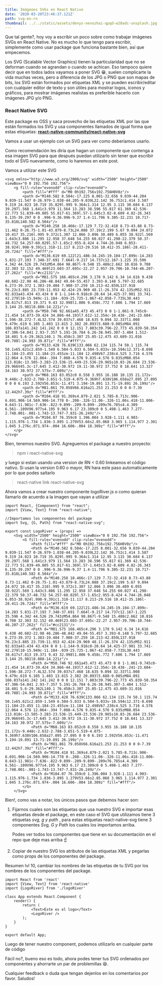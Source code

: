 ```yaml
---
title: Imágenes SVGs en React Native
date: '2020-03-20T23:46:37.121Z'
path: svg-en-rn
thumbnail: ../../static/assets/denys-nevozhai-qpqd-w28adc-unsplash.jpg
---
```

Que tal gente?, hoy voy a escribir un poco sobre como trabajar imágenes SVGs en React Native. No es mucho lo que tengo para escribir, simplemente como usar package que funciona bastante bien, así que empecemos.

Los SVG (Scalable Vector Graphics) tienen la particularidad que no se deforman cuando se agrandan o cuando se achican. Eso tampoco quiere decir que en todos lados vayamos a poner SVG 😁, suelen complicarte la vida muchas veces, pero a diferencia de los JPG o PNG que son mapas de bits, los SVG están formados por etiquetas XML y se pueden escribir/editar con cualquier editor de texto y son útiles para mostrar logos, iconos y gráficos, para mostrar imágenes realistas es preferible hacerlo con imágenes JPG y/o PNG.

### **React Native SVG**

Este package es OSS y saca provecho de las etiquetas XML por las que están formados los SVG y usa componentes llamados de igual forma que estas etiquetas: **[react-native-community/react-native-svg](https://github.com/react-native-community/react-native-svg)**

Vamos a usar un ejemplo con un SVG para ver como deberíamos usarlo.

Como recomendación les diría que hagan un componente que contenga a esa imagen SVG para que después puedan utilizarlo sin tener que escribir todo el SVG nuevamente, como lo haremos en este post.

Vamos a utilizar este SVG

```
<svg xmlns="http://www.w3.org/2000/svg" width="2500" height="2500" viewBox="0 0 192.756 192.756">
    <g fill-rule="evenodd" clip-rule="evenodd">
        <path fill="#fff" d="M0 0h192.756v192.756H0V0z"/>
        <path d="M140.582 8.504c-17.225 8.001-32.656 9.039-44.204 9.039-11.547 0-26.979-1.038-44.205-9.039L22.142 36.752c1.414 3.587 9.319 24.023 10.719 35.829l.995 9.364c1.314 12.95 3.115 30.684 6.137 39.297l.568 1.641c3.979 11.564 13.283 38.596 55.817 61.369 42.536-22.773 51.839-49.805 55.817-61.369l.57-1.645c3.02-8.609 4.82-26.343 6.135-39.297 0 0 .996-9.36.996-9.37 1.4-11.796 9.305-32.231 10.717-35.818L140.582 8.504z"/>
        <path d="M140.258 10.466c-17.129 7.72-32.418 8.73-43.88 8.73-11.462 0-26.75-1.01-43.879-8.73L24.088 37.19c2.199 5.67 9.094 24.072 10.417 35.216l.995 9.372c1.307 12.866 3.096 30.489 6.055 38.922l.569 1.643c3.886 11.295 12.958 37.648 54.255 60.027 41.298-22.379 50.37-48.732 54.257-60.029l.57-1.65c2.955-8.424 4.744-26.048 6.053-38.924l.998-9.391c1.318-11.117 8.213-29.516 10.412-35.186l-28.411-26.724z" fill="#fff"/>
        <path d="M136.619 69.122l21.486-34.245-19.104-17.899c-14.283 5.831-27.193 7.348-37.691 7.664l-9.217 14.737c12.167-1.225 35.596 4.342 44.526 29.743zM54.864 98.867l-9.548 15.488c2.662 10.816 9.708 32.303 32.152 49.469l23.603-37.695c-22.27 2.957-39.706-10.744-46.207-27.262z" fill="#cc2131"/>
        <path d="M81.575 166.465c4.296 3.178 9.142 6.34 14.616 9.438 40.602-22.98 46.286-48.842 49.04-55.457 3.393-8.148 5.797-32.685 6.273-39.372 1.383-19.404 7.908-37.259 10.213-42.859L137.918 76.23c3.885 23.739-11.953 42.424-29.969 48.1l-26.374 42.135zM52.911 92.833a43.434 43.434 0 0 1-1.144-9.916c0-20.64 14.425-37.901 33.741-42.279l10-15.949c-11.184-.039-25.725-1.067-42.058-7.735L30.443 38.617s7.813 19.371 9.43 32.998l1.006 9.458c.772 7.606 1.794 17.669 3.144 25.981l8.888-14.221z"/>
        <path d="M50.746 92.661a45.473 45.473 0 0 1-1.061-9.745c0-21.454 14.873-39.424 34.866-44.193l7.612-12.354c-10.438-.241-23.604-1.596-38.272-7.4L32.574 39.037s7.468 18.635 9.094 32.337l1.008 9.479c.619 6.105 1.403 13.815 2.382 20.893l5.688-9.085zM84.091 166.037a141.242 141.242 0 0 0 12.151 7.803c39.796-22.773 45.839-50.354 47.306-54.041 2.93-7.357 5.191-26.784 6.26-38.945.307-3.484 1.512-18.401 5.6-29.362L140.1 76.458c3.307 25.05-12.475 43.689-31.016 49.708l-24.993 39.871z" fill="#fff"/>
        <path d="M133.428 76.639C133.066 62.134 115.74 50.1 115.74 50.1v65.621c2.859-1.549 6.504-5.033 6.504-5.033v-10.594c12.371-8.698 11.184-23.455 11.184-23.455zm-11.184 12.498V67.238c4.525 3.716 4.576 12.064 4.576 12.064-.394 7.008-4.576 9.835-4.576 9.835zM88.054 113.018c-13.505-3.283-23.536-15.449-23.536-29.965s10.03-26.684 23.536-29.966V45.3c-17.645 3.412-30.972 19.11-30.972 37.752 0 18.641 13.327 34.163 30.972 37.575v-7.609z"/>
        <path d="M68.163 83.052c0 8.558 3.955 16.188 10.135 21.172v-9.448c-2.632-2.788-3.651-5.519-4.075-9.369h7.638V106.658a27.095 27.095 0 0 0 6.193 2.592V56.853c-11.471 3.194-19.891 13.71-19.891 26.199z"/>
        <path d="M81.861 79.058V66.616a21.253 21.253 0 0 0-7.39 12.442h7.39z" fill="#fff"/>
        <path d="M104.418 91.369s4.879-2.021 5.785-8.713c.906-6.691.906-14.569.906-14.778 0-.208-.326-11.06-.326-11.06s.418-11.006-8.643-11.981c-7.636-.822-9.899-.209-9.899-.209v76.785s4.4.309 6.561-.109V96.977s4.195 9.963 6.17 23.389c0 0 5.498-1.463 7.277-2.748.001-.001-1.743-13.747-7.831-26.249z"/>
        <path d="M104.07 76.359c0 1.396.004 3.928-1.111 4.903-1.115.976-1.734 1.836-3.895 1.279V53.66s2.85.068 3.965 1.114.977 2.301 1.045 3.276c.071.974-.004 16.606-.004 18.309z" fill="#fff"/>
    </g>
</svg>
```



Bien, tenemos nuestro SVG. Agreguemos el package a nuestro proyecto:

> npm i react-native-svg

y luego si estan usando una version de RN < 0.60 linkeamos el código nativo. Si usan la version 0.60 o mayor, RN hara este paso automaticamente por lo que podes saltarlo

> react-native link react-native-svg

Ahora vamos a crear nuestro componente logoRiver.js o como quieran llamarlo de acuerdo a la imagen que vayan a utilizar

```
import React, {Component} from "react";
import {View, Text} from "react-native";

//Importamos los componentes del package
import Svg, {G, Path} from "react-native-svg";

export const LogoRiver = (props) =>
    <Svg width="2500" height="2500" viewBox="0 0 192.756 192.756">
        <G fill-rule="evenodd" clip-rule="evenodd">
            <Path fill="#fff" d="M0 0h192.756v192.756H0V0z"/>
            <Path d="M140.582 8.504c-17.225 8.001-32.656 9.039-44.204 9.039-11.547 0-26.979-1.038-44.205-9.039L22.142 36.752c1.414 3.587 9.319 24.023 10.719 35.829l.995 9.364c1.314 12.95 3.115 30.684 6.137 39.297l.568 1.641c3.979 11.564 13.283 38.596 55.817 61.369 42.536-22.773 51.839-49.805 55.817-61.369l.57-1.645c3.02-8.609 4.82-26.343 6.135-39.297 0 0 .996-9.36.996-9.37 1.4-11.796 9.305-32.231 10.717-35.818L140.582 8.504z"/>
            <Path d="M140.258 10.466c-17.129 7.72-32.418 8.73-43.88 8.73-11.462 0-26.75-1.01-43.879-8.73L24.088 37.19c2.199 5.67 9.094 24.072 10.417 35.216l.995 9.372c1.307 12.866 3.096 30.489 6.055 38.922l.569 1.643c3.886 11.295 12.958 37.648 54.255 60.027 41.298-22.379 50.37-48.732 54.257-60.029l.57-1.65c2.955-8.424 4.744-26.048 6.053-38.924l.998-9.391c1.318-11.117 8.213-29.516 10.412-35.186l-28.411-26.724z" fill="#fff"/>
            <Path d="M136.619 69.122l21.486-34.245-19.104-17.899c-14.283 5.831-27.193 7.348-37.691 7.664l-9.217 14.737c12.167-1.225 35.596 4.342 44.526 29.743zM54.864 98.867l-9.548 15.488c2.662 10.816 9.708 32.303 32.152 49.469l23.603-37.695c-22.27 2.957-39.706-10.744-46.207-27.262z" fill="#cc2131"/>
            <Path d="M81.575 166.465c4.296 3.178 9.142 6.34 14.616 9.438 40.602-22.98 46.286-48.842 49.04-55.457 3.393-8.148 5.797-32.685 6.273-39.372 1.383-19.404 7.908-37.259 10.213-42.859L137.918 76.23c3.885 23.739-11.953 42.424-29.969 48.1l-26.374 42.135zM52.911 92.833a43.434 43.434 0 0 1-1.144-9.916c0-20.64 14.425-37.901 33.741-42.279l10-15.949c-11.184-.039-25.725-1.067-42.058-7.735L30.443 38.617s7.813 19.371 9.43 32.998l1.006 9.458c.772 7.606 1.794 17.669 3.144 25.981l8.888-14.221z"/>
            <Path d="M50.746 92.661a45.473 45.473 0 0 1-1.061-9.745c0-21.454 14.873-39.424 34.866-44.193l7.612-12.354c-10.438-.241-23.604-1.596-38.272-7.4L32.574 39.037s7.468 18.635 9.094 32.337l1.008 9.479c.619 6.105 1.403 13.815 2.382 20.893l5.688-9.085zM84.091 166.037a141.242 141.242 0 0 0 12.151 7.803c39.796-22.773 45.839-50.354 47.306-54.041 2.93-7.357 5.191-26.784 6.26-38.945.307-3.484 1.512-18.401 5.6-29.362L140.1 76.458c3.307 25.05-12.475 43.689-31.016 49.708l-24.993 39.871z" fill="#fff"/>
            <Path d="M133.428 76.639C133.066 62.134 115.74 50.1 115.74 50.1v65.621c2.859-1.549 6.504-5.033 6.504-5.033v-10.594c12.371-8.698 11.184-23.455 11.184-23.455zm-11.184 12.498V67.238c4.525 3.716 4.576 12.064 4.576 12.064-.394 7.008-4.576 9.835-4.576 9.835zM88.054 113.018c-13.505-3.283-23.536-15.449-23.536-29.965s10.03-26.684 23.536-29.966V45.3c-17.645 3.412-30.972 19.11-30.972 37.752 0 18.641 13.327 34.163 30.972 37.575v-7.609z"/>
            <Path d="M68.163 83.052c0 8.558 3.955 16.188 10.135 21.172v-9.448c-2.632-2.788-3.651-5.519-4.075-9.369h7.638V106.658a27.095 27.095 0 0 0 6.193 2.592V56.853c-11.471 3.194-19.891 13.71-19.891 26.199z"/>
            <Path d="M81.861 79.058V66.616a21.253 21.253 0 0 0-7.39 12.442h7.39z" fill="#fff"/>
            <Path d="M104.418 91.369s4.879-2.021 5.785-8.713c.906-6.691.906-14.569.906-14.778 0-.208-.326-11.06-.326-11.06s.418-11.006-8.643-11.981c-7.636-.822-9.899-.209-9.899-.209v76.785s4.4.309 6.561-.109V96.977s4.195 9.963 6.17 23.389c0 0 5.498-1.463 7.277-2.748.001-.001-1.743-13.747-7.831-26.249z"/>
            <Path d="M104.07 76.359c0 1.396.004 3.928-1.111 4.903-1.115.976-1.734 1.836-3.895 1.279V53.66s2.85.068 3.965 1.114.977 2.301 1.045 3.276c.071.974-.004 16.606-.004 18.309z" fill="#fff"/>
        </G>
    </Svg>
```



Bien!, como vas a notar, los únicos pasos que debemos hacer son:

1. Fijarnos cuales son las etiquetas que usa nuestro SVG e importar esas etiquetas desde el package, en este caso el SVG que utilizamos tiene 3 etiquetas *svg, g y path* , para estas etiquetas react-native-svg tiene 3 componentes *Svg, G y Path* los cuales los importamos arriba.

   Podes ver todos los componentes que tiene en su documentación en el repo que deje mas arriba ☝️


2. Copiar de nuestro SVG los atributos de las etiquetas XML y pegarlas como props de los componentes del package.



Resumen lvl 10, cambiar los nombres de las etiquetas de tu SVG por los nombres de los componentes del package.

```
import React from 'react'
import {View, Text} from 'react-native'
import {LogoRiver} from './logoRiver'

class App extends React.Component {
    render() {
        return (
            <Text>Este es el logo</Text>
            <LogoRiver />
        );
    }
}

export default App;
```

Luego de tener nuestro component, podemos utilizarlo en cualquier parte de código 

Fácil no?, bueno eso es todo, ahora podes tener tus SVG ordenados por componentes y ahorrarte un par de problemillas 😆.

Cualquier feedback o duda que tengan dejenlos en los comentarios por favor. Saludos!